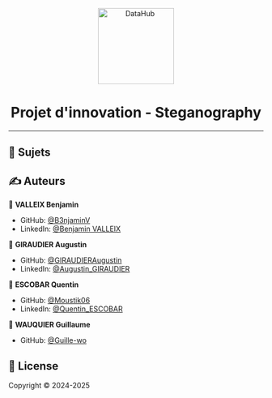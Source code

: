 <p align="center">
<img alt="DataHub" src="https://www.miage.fr/wp-content/uploads/2021/01/MIAGE_50ans_MIAGE-50ans_COULEURS.png" height="150px" />
</p>
<h1 align="center">Projet d'innovation - Steganography</h1>

---

## 📝 Sujets



## ✍️ Auteurs

👤 **VALLEIX Benjamin**

* GitHub: [@B3njaminV](https://github.com/B3njaminV)
* LinkedIn: [@Benjamin VALLEIX](https://www.linkedin.com/in/benjamin-valleix-27115719a)

👤 **GIRAUDIER Augustin**

* GitHub: [@GIRAUDIERAugustin](https://github.com/AugustinGiraudier)
* LinkedIn: [@Augustin_GIRAUDIER](https://fr.linkedin.com/in/augustin-giraudier)

👤 **ESCOBAR Quentin**

* GitHub: [@Moustik06](https://github.com/Moustik06)
* LinkedIn: [@Quentin_ESCOBAR](https://fr.linkedin.com/in/quentin-escobar-78a544302)

👤 **WAUQUIER Guillaume**

* GitHub: [@Guille-wo](https://github.com/Guille-wo)

## 📝 License

Copyright © 2024-2025

